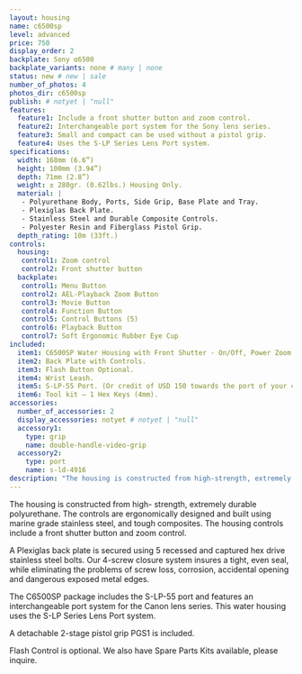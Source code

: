 ```yaml
---
layout: housing
name: c6500sp
level: advanced
price: 750
display_order: 2
backplate: Sony α6500
backplate_variants: none # many | none
status: new # new | sale
number_of_photos: 4
photos_dir: c6500sp
publish: # notyet | "null"
features:
  feature1: Include a front shutter button and zoom control.
  feature2: Interchangeable port system for the Sony lens series.
  feature3: Small and compact can be used without a pistol grip.
  feature4: Uses the S-LP Series Lens Port system.
specifications:
  width: 168mm (6.6”)
  height: 100mm (3.94”)
  depth: 71mm (2.8”)
  weight: ± 280gr. (0.62lbs.) Housing Only.  
  material: |
   - Polyurethane Body, Ports, Side Grip, Base Plate and Tray.
   - Plexiglas Back Plate.
   - Stainless Steel and Durable Composite Controls.
   - Polyester Resin and Fiberglass Pistol Grip.
  depth_rating: 10m (33ft.)
controls:
  housing:
   control1: Zoom control
   control2: Front shutter button
  backplate:
   control1: Menu Button
   control2: AEL-Playback Zoom Button
   control3: Movie Button
   control4: Function Button
   control5: Control Buttons (5)
   control6: Playback Button
   control7: Soft Ergonomic Rubber Eye Cup
included:
  item1: C6500SP Water Housing with Front Shutter - On/Off, Power Zoom Control for selected lenses, C1 Custom Button, Mode Dial, Control Dial and Electronic Cabling, Pistol Grip.
  item2: Back Plate with Controls.
  item3: Flash Button Optional.
  item4: Wrist Leash.
  item5: S-LP-55 Port. (Or credit of USD 150 towards the port of your choice).
  item6: Tool kit – 1 Hex Keys (4mm).
accessories:
  number_of_accessories: 2
  display_accessories: notyet # notyet | "null"
  accessory1:
    type: grip
    name: double-handle-video-grip
  accessory2:
    type: port
    name: s-ld-4916
description: "The housing is constructed from high-strength, extremely durable polyurethane. A Plexiglas back plate is secured using 4 recessed and captured hex drive stainless steel bolts. The detachable 2-stage pistol grip PGS1 is included. The C6500SPII package includes the S-LP-55 port and features an interchangeable port system for the Sony lens series, the S-LP Series Lens Port system."
---
```

The housing is constructed from high- strength, extremely durable polyurethane. The controls are ergonomically designed and built using marine grade stainless steel, and tough composites. The housing controls include a front shutter button and zoom control.

A Plexiglas back plate is secured using 5 recessed and captured hex drive stainless steel bolts. Our 4-screw closure system insures a tight, even seal, while eliminating the problems of screw loss, corrosion, accidental opening and dangerous exposed metal edges.

The C6500SP package includes the S-LP-55 port and features an interchangeable port system for the Canon lens series. This water housing uses the S-LP Series Lens Port system.

A detachable 2-stage pistol grip PGS1 is included.

Flash Control is optional. We also have Spare Parts Kits available, please inquire.
